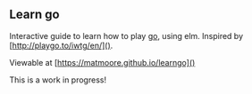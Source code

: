 Learn go
--------

Interactive guide to learn how to play [go](http://senseis.xmp.net/?WhatIsGo), using elm.
Inspired by [http://playgo.to/iwtg/en/]().

Viewable at [https://matmoore.github.io/learngo]()

This is a work in progress!
